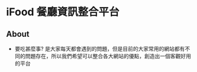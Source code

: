 # iFood 餐廳資訊整合平台
## About
- 要吃甚麼事? 是大家每天都會遇到的問題，但是目前的大家常用的網站都有不同的問題存在，所以我們希望可以整合各大網站的優點，創造出一個客觀好用的平台
